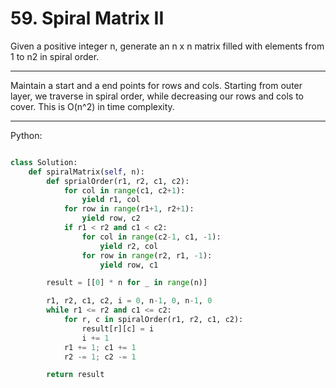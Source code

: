 # 59. Spiral Matrix II

Given a positive integer n, generate an n x n matrix filled with elements from
1 to n2 in spiral order.

---

Maintain a start and a end points for rows and cols. Starting from outer layer,
we traverse in spiral order, while decreasing our rows and cols to cover. This
is O(n^2) in time complexity.

---

Python:

```python

class Solution:
    def spiralMatrix(self, n):
        def sprialOrder(r1, r2, c1, c2):
            for col in range(c1, c2+1):
                yield r1, col
            for row in range(r1+1, r2+1):
                yield row, c2
            if r1 < r2 and c1 < c2:
                for col in range(c2-1, c1, -1):
                    yield r2, col
                for row in range(r2, r1, -1):
                    yield row, c1

        result = [[0] * n for _ in range(n)]

        r1, r2, c1, c2, i = 0, n-1, 0, n-1, 0
        while r1 <= r2 and c1 <= c2:
            for r, c in spiralOrder(r1, r2, c1, c2):
                result[r][c] = i
                i += 1
            r1 += 1; c1 += 1
            r2 -= 1; c2 -= 1

        return result
```

